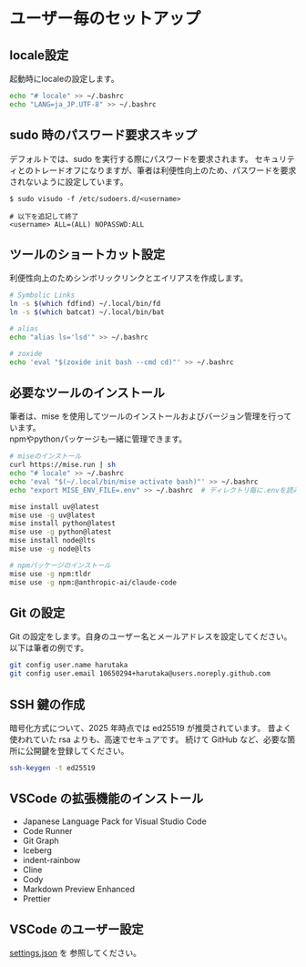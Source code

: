 # ユーザー毎のセットアップ

## locale設定

起動時にlocaleの設定します。

```bash
echo "# locale" >> ~/.bashrc
echo "LANG=ja_JP.UTF-8" >> ~/.bashrc
```


## sudo 時のパスワード要求スキップ

デフォルトでは、sudo を実行する際にパスワードを要求されます。
セキュリティとのトレードオフになりますが、筆者は利便性向上のため、パスワードを要求されないように設定しています。

```
$ sudo visudo -f /etc/sudoers.d/<username>

# 以下を追記して終了
<username> ALL=(ALL) NOPASSWD:ALL
```

## ツールのショートカット設定

利便性向上のためシンボリックリンクとエイリアスを作成します。

```bash
# Symbolic Links
ln -s $(which fdfind) ~/.local/bin/fd
ln -s $(which batcat) ~/.local/bin/bat

# alias
echo "alias ls='lsd'" >> ~/.bashrc

# zoxide
echo 'eval "$(zoxide init bash --cmd cd)"' >> ~/.bashrc
```

## 必要なツールのインストール

筆者は、mise を使用してツールのインストールおよびバージョン管理を行っています。  
npmやpythonパッケージも一緒に管理できます。

```bash
# miseのインストール
curl https://mise.run | sh
echo "# locale" >> ~/.bashrc
echo 'eval "$(~/.local/bin/mise activate bash)"' >> ~/.bashrc
echo "export MISE_ENV_FILE=.env" >> ~/.bashrc  # ディレクトリ毎に.envを読み込む(direnv機能)

mise install uv@latest
mise use -g uv@latest
mise install python@latest
mise use -g python@latest
mise install node@lts
mise use -g node@lts

# npmパッケージのインストール
mise use -g npm:tldr
mise use -g npm:@anthropic-ai/claude-code
```

## Git の設定

Git の設定をします。自身のユーザー名とメールアドレスを設定してください。
以下は筆者の例です。

```bash
git config user.name harutaka
git config user.email 10650294+harutaka@users.noreply.github.com
```

## SSH 鍵の作成

暗号化方式について、2025 年時点では ed25519 が推奨されています。
昔よく使われていた rsa よりも、高速でセキュアです。
続けて GitHub など、必要な箇所に公開鍵を登録してください。

```bash
ssh-keygen -t ed25519
```

## VSCode の拡張機能のインストール

- Japanese Language Pack for Visual Studio Code
- Code Runner
- Git Graph
- Iceberg
- indent-rainbow
- Cline
- Cody
- Markdown Preview Enhanced
- Prettier

## VSCode のユーザー設定

[settings.json](./settings.json) を 参照してください。
